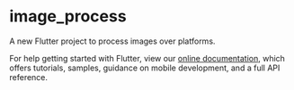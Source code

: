 # image_process

A new Flutter project to process images over platforms.

For help getting started with Flutter, view our
[online documentation](https://flutter.dev/docs), which offers tutorials,
samples, guidance on mobile development, and a full API reference.
